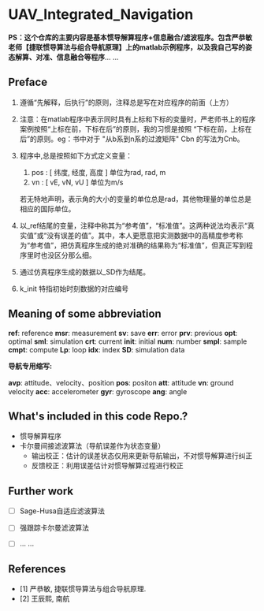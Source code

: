 # UAV_Integrated_Navigation
**PS：这个仓库的主要内容是基本惯导解算程序+信息融合/滤波程序。包含严恭敏老师【捷联惯导算法与组合导航原理】上的matlab示例程序，以及我自己写的姿态解算、对准、信息融合等程序**... ...



## Preface

1. 遵循“先解释，后执行”的原则，注释总是写在对应程序的前面（上方）

2. 注意：在matlab程序中表示同时具有上标和下标的变量时，严老师书上的程序案例按照“上标在前，下标在后”的原则，我的习惯是按照 “下标在前，上标在后”的原则。eg：书中对于 "从b系到n系的过渡矩阵" Cbn 的写法为Cnb。

3. 程序中,总是按照如下方式定义变量：
   1. pos : [ 纬度, 经度, 高度 ] 单位为rad, rad, m
   2. vn : [ vE, vN, vU ] 单位为m/s
   
   若无特地声明，表示角的大小的变量的单位总是rad，其他物理量的单位总是相应的国际单位。
   
4. 以_ref结尾的变量，注释中称其为“参考值”，“标准值”。这两种说法均表示“真实值”或“没有误差的值”。其中，本人更愿意把实测数据中的高精度参考称为“参考值”，把仿真程序生成的绝对准确的结果称为“标准值”，但真正写到程序里时也没区分那么细。

5. 通过仿真程序生成的数据以_SD作为结尾。

6. k_init 特指初始时刻数据的对应编号



## Meaning of some abbreviation

**ref**: reference    **msr**: measurement    **sv**: save    **err**: error    **prv**: previous    **opt**: optimal   **sml**: simulation    **crt**: current    **init**: initial    **num**: number    **smpl**: sample    **cmpt**: compute    **Lp**: loop    **idx**: index    **SD**: simulation data  

**导航专用缩写:**

**avp**: attitude、velocity、position    **pos**: positon    **att**: attitude    **vn**: ground velocity     **acc**: accelerometer    **gyr**: gyroscope    **ang**: angle    



## What's included in this code Repo.?

- 惯导解算程序
- 卡尔曼间接滤波算法（导航误差作为状态变量）
  - 输出校正：估计的误差状态仅用来更新导航输出，不对惯导解算进行纠正
  - 反馈校正：利用误差估计对惯导解算过程进行校正



## Further work

* [ ] Sage-Husa自适应滤波算法
* [ ] 强跟踪卡尔曼滤波算法
* [ ] ... ...



## References

- [1] 严恭敏, 捷联惯导算法与组合导航原理.
- [2] 王辰熙, 南航